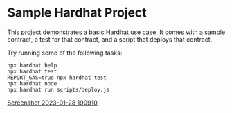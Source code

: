 # Sample Hardhat Project

This project demonstrates a basic Hardhat use case. It comes with a sample contract, a test for that contract, and a script that deploys that contract.

Try running some of the following tasks:

```shell
npx hardhat help
npx hardhat test
REPORT_GAS=true npx hardhat test
npx hardhat node
npx hardhat run scripts/deploy.js
```
[Screenshot 2023-01-28 190910](https://user-images.githubusercontent.com/88795320/215270254-c247be71-511c-4e9c-90ab-bf717c0ffb2e.png)
